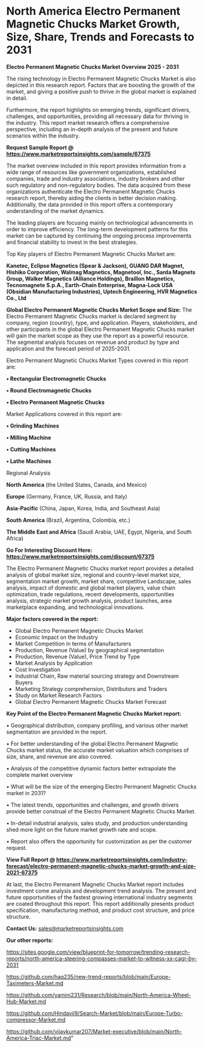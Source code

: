 # North America Electro Permanent Magnetic Chucks Market Growth, Size, Share, Trends and Forecasts to 2031

<Strong> Electro Permanent Magnetic Chucks Market Overview 2025 - 2031</strong>

The rising technology in Electro Permanent Magnetic Chucks Market is also depicted in this research report. Factors that are boosting the growth of the market, and giving a positive push to thrive in the global market is explained in detail.

Furthermore, the report highlights on emerging trends, significant drivers, challenges, and opportunities, providing all necessary data for thriving in the industry. This report market research offers a comprehensive perspective, including an in-depth analysis of the present and future scenarios within the industry.

<strong>Request Sample Report @ <a href=https://www.marketreportsinsights.com/sample/67375>https://www.marketreportsinsights.com/sample/67375</a></strong>

The market overview included in this report provides information from a wide range of resources like government organizations, established companies, trade and industry associations, industry brokers and other such regulatory and non-regulatory bodies. The data acquired from these organizations authenticate the Electro Permanent Magnetic Chucks research report, thereby aiding the clients in better decision making. Additionally, the data provided in this report offers a contemporary understanding of the market dynamics.

The leading players are focusing mainly on technological advancements in order to improve efficiency. The long-term development patterns for this market can be captured by continuing the ongoing process improvements and financial stability to invest in the best strategies.

Top Key players of Electro Permanent Magnetic Chucks Market are:

<strong>Kanetec, Eclipse Magnetics (Spear & Jackson), GUANG DAR Magnet, Hishiko Corporation, Walmag Magnetics, Magnetool, Inc., Sarda Magnets Group, Walker Magnetics (Alliance Holdings), Braillon Magnetics, Tecnomagnete S.p.A., Earth-Chain Enterprise, Magna-Lock USA (Obsidian Manufacturing Industries), Uptech Engineering, HVR Magnetics Co., Ltd</strong>

<strong><b>Global Electro Permanent Magnetic Chucks Market Scope and Size:</b></strong>
The Electro Permanent Magnetic Chucks market is declared segment by company, region (country), type, and application. Players, stakeholders, and other participants in the global Electro Permanent Magnetic Chucks market will gain the market scope as they use the report as a powerful resource. The segmental analysis focuses on revenue and product by type and application and the forecast period of 2025-2031.

Electro Permanent Magnetic Chucks Market Types covered in this report are:

<strong>• Rectangular Electromagnetic Chucks

• Round Electromagnetic Chucks

• Electro Permanent Magnetic Chucks</strong>

Market Applications covered in this report are:

<strong>• Grinding Machines

• Milling Machine

• Cutting Machines

• Lathe Machines</strong> 

Regional Analysis

<strong>North America</strong> (the United States, Canada, and Mexico)

<strong>Europe</strong> (Germany, France, UK, Russia, and Italy)

<strong>Asia-Pacific</strong> (China, Japan, Korea, India, and Southeast Asia)

<strong>South America</strong> (Brazil, Argentina, Colombia, etc.)

<strong>The Middle East and Africa</strong> (Saudi Arabia, UAE, Egypt, Nigeria, and South Africa)

<strong>Go For Interesting Discount Here: <a href=https://www.marketreportsinsights.com/discount/67375>https://www.marketreportsinsights.com/discount/67375</a></strong>

The Electro Permanent Magnetic Chucks market report provides a detailed analysis of global market size, regional and country-level market size, segmentation market growth, market share, competitive Landscape, sales analysis, impact of domestic and global market players, value chain optimization, trade regulations, recent developments, opportunities analysis, strategic market growth analysis, product launches, area marketplace expanding, and technological innovations.

<strong><b>Major factors covered in the report:</b></strong>
<ul>
  <li>Global Electro Permanent Magnetic Chucks Market </li>
  <li>Economic Impact on the Industry</li>
  <li>Market Competition in terms of Manufacturers</li>
  <li>Production, Revenue (Value) by geographical segmentation</li>
  <li>Production, Revenue (Value), Price Trend by Type</li>
  <li>Market Analysis by Application</li>
  <li>Cost Investigation</li>
  <li>Industrial Chain, Raw material sourcing strategy and Downstream Buyers</li>
  <li>Marketing Strategy comprehension, Distributors and Traders</li>
  <li>Study on Market Research Factors</li>
  <li>Global Electro Permanent Magnetic Chucks Market Forecast</li>
</ul>

<strong><b>Key Point of the Electro Permanent Magnetic Chucks Market report:</b></strong>

• Geographical distribution, company profiling, and various other market segmentation are provided in the report.

• For better understanding of the global Electro Permanent Magnetic Chucks market status, the accurate market valuation which comprises of size, share, and revenue are also covered.

• Analysis of the competitive dynamic factors better extrapolate the complete market overview

• What will be the size of the emerging Electro Permanent Magnetic Chucks market in 2031?

• The latest trends, opportunities and challenges, and growth drivers provide better construal of the Electro Permanent Magnetic Chucks Market.

• In-detail industrial analysis, sales study, and production understanding shed more light on the future market growth rate and scope.

• Report also offers the opportunity for customization as per the customer request.

<strong><b>View Full Report @ <a href=https://www.marketreportsinsights.com/industry-forecast/electro-permanent-magnetic-chucks-market-growth-and-size-2021-67375>https://www.marketreportsinsights.com/industry-forecast/electro-permanent-magnetic-chucks-market-growth-and-size-2021-67375</a></b></strong>


At last, the Electro Permanent Magnetic Chucks Market report includes investment come analysis and development trend analysis. The present and future opportunities of the fastest growing international industry segments are coated throughout this report. This report additionally presents product specification, manufacturing method, and product cost structure, and price structure.

<strong>Contact Us:</strong>
sales@marketreportsinsights.com

<strong>Our other reports:</strong>

<a href=https://sites.google.com/view/blueprint-for-tomorrow/trending-research-reports/north-america-steering-compasses-market-to-witness-xx-cagr-by-2031>https://sites.google.com/view/blueprint-for-tomorrow/trending-research-reports/north-america-steering-compasses-market-to-witness-xx-cagr-by-2031</a>

<a href=https://github.com/haq235/new-trend-reports/blob/main/Europe-Taximeters-Market.md>https://github.com/haq235/new-trend-reports/blob/main/Europe-Taximeters-Market.md</a>

<a href=https://github.com/yamini231/Research/blob/main/North-America-Wheel-Hub-Market.md>https://github.com/yamini231/Research/blob/main/North-America-Wheel-Hub-Market.md</a>

<a href=https://github.com/Hindavii9/Search-Market/blob/main/Europe-Turbo-compressor-Market.md>https://github.com/Hindavii9/Search-Market/blob/main/Europe-Turbo-compressor-Market.md</a>

<a href=https://github.com/vijaykumar207/Market-executive/blob/main/North-America-Triac-Market.md>https://github.com/vijaykumar207/Market-executive/blob/main/North-America-Triac-Market.md</a>"
